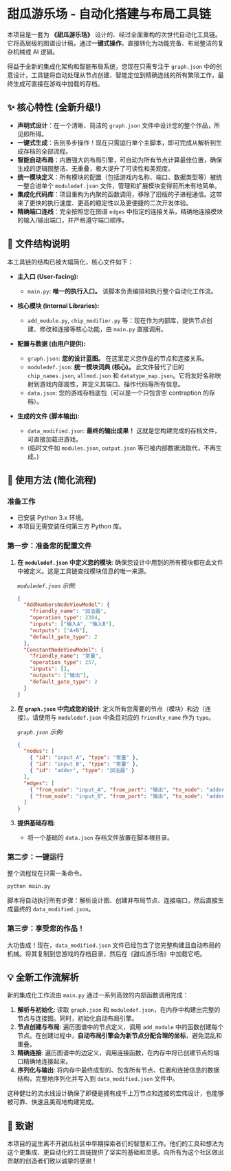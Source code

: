 
# 甜瓜游乐场 - 自动化搭建与布局工具链

本项目是一套为 **《甜瓜游乐场》** 设计的、经过全面重构的次世代自动化工具链。它将高层级的图谱设计稿，通过**一键式操作**，直接转化为功能完备、布局整洁的复杂机械或 AI 逻辑。

得益于全新的集成化架构和智能布局系统，您现在只需专注于 `graph.json` 中的创意设计，工具链将自动处理从节点创建、智能定位到精确连线的所有繁琐工作，最终生成可直接在游戏中加载的存档。

## ✨ 核心特性 (全新升级!)

- **声明式设计**：在一个清晰、简洁的 `graph.json` 文件中设计您的整个作品，所见即所得。
- **一键式生成**：告别多步操作！现在只需运行单个主脚本，即可完成从解析到生成存档的全部流程。
- **智能自动布局**：内置强大的布局引擎，可自动为所有节点计算最佳位置，确保生成的逻辑图整洁、无重叠，极大提升了可读性和美观度。
- **统一模块定义**：所有模块的配置（包括游戏内名称、端口、数据类型等）被统一整合进单个 `moduledef.json` 文件，管理和扩展模块变得前所未有地简单。
- **集成化代码库**：项目重构为内聚的函数调用，移除了旧版的子进程通信。这带来了更快的执行速度、更高的稳定性以及更便捷的二次开发体验。
- **精确端口连线**：完全按照您在图谱 `edges` 中指定的连接关系，精确地连接模块的输入/输出端口，并严格遵守端口顺序。

## 📂 文件结构说明

本工具链的结构已被大幅简化，核心文件如下：

- **主入口 (User-facing):**
  - `main.py`: **唯一的执行入口。** 该脚本负责编排和执行整个自动化工作流。

- **核心模块 (Internal Libraries):**
  - `add_module.py`, `chip_modifier.py` 等：现在作为内部库，提供节点创建、修改和连接等核心功能，由 `main.py` 直接调用。

- **配置与数据 (由用户提供):**
  - `graph.json`: **您的设计蓝图。** 在这里定义您作品的节点和连接关系。
  - `moduledef.json`: **统一模块词典 (核心)。** 此文件替代了旧的 `chip_names.json`, `allmod.json` 和 `datatype_map.json`。它将友好名称映射到游戏内部属性，并定义其端口、操作代码等所有信息。
  - `data.json`: 您的游戏存档底包（可以是一个只包含空 contraption 的存档）。

- **生成的文件 (脚本输出):**
  - `data_modified.json`: **最终的输出成果！** 这就是您构建完成的存档文件，可直接加载进游戏。
  - (临时文件如 `modules.json`, `output.json` 等已被内部数据流取代，不再生成。)

## 🚀 使用方法 (简化流程)

### 准备工作
- 已安装 Python 3.x 环境。
- 本项目无需安装任何第三方 Python 库。

### 第一步：准备您的配置文件

1.  **在 `moduledef.json` 中定义您的模块**:
    确保您设计中用到的所有模块都在此文件中被定义。这是工具链查找模块信息的唯一来源。

    *`moduledef.json` 示例:*
    ```json
    {
      "AddNumbersNodeViewModel": {
        "friendly_name": "加法器",
        "operation_type": 2304,
        "inputs": ["输入A", "输入B"],
        "outputs": ["A+B"],
        "default_gate_type": 2
      },
      "ConstantNodeViewModel": {
        "friendly_name": "常量",
        "operation_type": 257,
        "inputs": [],
        "outputs": ["输出"],
        "default_gate_type": 2
      }
    }
    ```

2.  **在 `graph.json` 中完成您的设计**:
    定义所有您需要的节点（模块）和边（连接）。请使用与 `moduledef.json` 中条目对应的 `friendly_name` 作为 `type`。

    *`graph.json` 示例:*
    ```json
    {
      "nodes": [
        { "id": "input_A", "type": "常量" },
        { "id": "input_B", "type": "常量" },
        { "id": "adder", "type": "加法器" }
      ],
      "edges": [
        { "from_node": "input_A", "from_port": "输出", "to_node": "adder", "to_port": "输入A" },
        { "from_node": "input_B", "from_port": "输出", "to_node": "adder", "to_port": "输入B" }
      ]
    }
    ```
3.  **提供基础存档**:
    - 将一个基础的 `data.json` 存档文件放置在脚本根目录。

### 第二步：一键运行

整个流程现在只需一条命令。

```bash
python main.py
```

脚本将自动执行所有步骤：解析设计图、创建并布局节点、连接端口，然后直接生成最终的 `data_modified.json`。

### 第三步：享受您的作品！

大功告成！现在，`data_modified.json` 文件已经包含了您完整构建且自动布局的机械。将其复制到您游戏的存档目录，然后在《甜瓜游乐场》中加载它吧。

## 💡 全新工作流解析

新的集成化工作流由 `main.py` 通过一系列高效的内部函数调用完成：

1.  **解析与初始化**: 读取 `graph.json` 和 `moduledef.json`，在内存中构建出完整的节点与连接图。同时，初始化自动布局引擎。
2.  **节点创建与布局**: 遍历图谱中的节点定义，调用 `add_module` 中的函数创建每个节点。在创建过程中，**自动布局引擎会为新节点分配合理的坐标**，避免混乱和重叠。
3.  **精确连接**: 遍历图谱中的边定义，调用连接函数，在内存中将已创建节点的端口精确地连接起来。
4.  **序列化与输出**: 将内存中最终成型的、包含所有节点、位置和连接信息的数据结构，完整地序列化并写入到 `data_modified.json` 文件中。

这种健壮的流水线设计确保了即便是拥有成千上万节点和连接的宏伟设计，也能够被可靠、快速且美观地构建完成。

## 🙏 致谢

本项目的诞生离不开甜瓜社区中早期探索者们的智慧和工作。他们的工具和想法为这个更集成、更自动化的工具链提供了坚实的基础和灵感。向所有为这个社区做出贡献的创造者们致以诚挚的感谢！